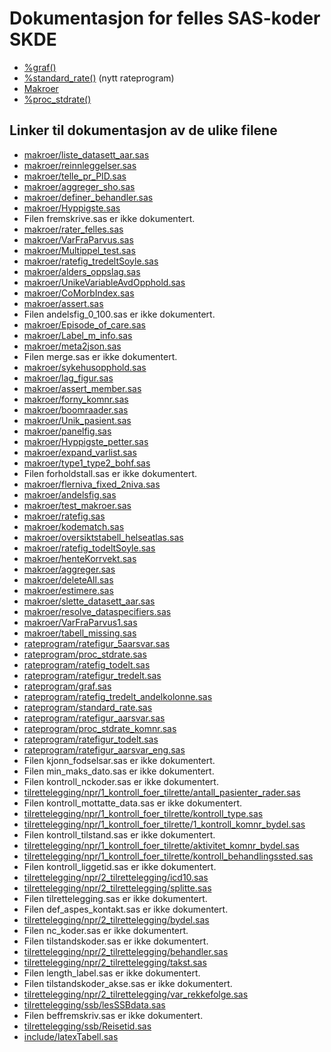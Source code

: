 # Dokumentasjon for felles SAS-koder SKDE

- [%graf()](graf)
- [%standard_rate()](standard_rate) (nytt rateprogram)
- [Makroer](makroer_doc)
- [%proc_stdrate()](rateprogram_doc)


## Linker til dokumentasjon av de ulike filene

- [makroer/liste_datasett_aar.sas](liste_datasett_aar)
- [makroer/reinnleggelser.sas](reinnleggelser)
- [makroer/telle_pr_PID.sas](telle_pr_PID)
- [makroer/aggreger_sho.sas](aggreger_sho)
- [makroer/definer_behandler.sas](definer_behandler)
- [makroer/Hyppigste.sas](Hyppigste)
- Filen fremskrive.sas er ikke dokumentert.
- [makroer/rater_felles.sas](rater_felles)
- [makroer/VarFraParvus.sas](VarFraParvus)
- [makroer/Multippel_test.sas](Multippel_test)
- [makroer/ratefig_tredeltSoyle.sas](ratefig_tredeltSoyle)
- [makroer/alders_oppslag.sas](alders_oppslag)
- [makroer/UnikeVariableAvdOpphold.sas](UnikeVariableAvdOpphold)
- [makroer/CoMorbIndex.sas](CoMorbIndex)
- [makroer/assert.sas](assert)
- Filen andelsfig_0_100.sas er ikke dokumentert.
- [makroer/Episode_of_care.sas](Episode_of_care)
- [makroer/Label_m_info.sas](Label_m_info)
- [makroer/meta2json.sas](meta2json)
- Filen merge.sas er ikke dokumentert.
- [makroer/sykehusopphold.sas](sykehusopphold)
- [makroer/lag_figur.sas](lag_figur)
- [makroer/assert_member.sas](assert_member)
- [makroer/forny_komnr.sas](forny_komnr)
- [makroer/boomraader.sas](boomraader)
- [makroer/Unik_pasient.sas](Unik_pasient)
- [makroer/panelfig.sas](panelfig)
- [makroer/Hyppigste_petter.sas](Hyppigste_petter)
- [makroer/expand_varlist.sas](expand_varlist)
- [makroer/type1_type2_bohf.sas](type1_type2_bohf)
- Filen forholdstall.sas er ikke dokumentert.
- [makroer/flerniva_fixed_2niva.sas](flerniva_fixed_2niva)
- [makroer/andelsfig.sas](andelsfig)
- [makroer/test_makroer.sas](test_makroer)
- [makroer/ratefig.sas](ratefig)
- [makroer/kodematch.sas](kodematch)
- [makroer/oversiktstabell_helseatlas.sas](oversiktstabell_helseatlas)
- [makroer/ratefig_todeltSoyle.sas](ratefig_todeltSoyle)
- [makroer/henteKorrvekt.sas](henteKorrvekt)
- [makroer/aggreger.sas](aggreger)
- [makroer/deleteAll.sas](deleteAll)
- [makroer/estimere.sas](estimere)
- [makroer/slette_datasett_aar.sas](slette_datasett_aar)
- [makroer/resolve_dataspecifiers.sas](resolve_dataspecifiers)
- [makroer/VarFraParvus1.sas](VarFraParvus1)
- [makroer/tabell_missing.sas](tabell_missing)
- [rateprogram/ratefigur_5aarsvar.sas](ratefigur_5aarsvar)
- [rateprogram/proc_stdrate.sas](proc_stdrate)
- [rateprogram/ratefig_todelt.sas](ratefig_todelt)
- [rateprogram/ratefigur_tredelt.sas](ratefigur_tredelt)
- [rateprogram/graf.sas](graf)
- [rateprogram/ratefig_tredelt_andelkolonne.sas](ratefig_tredelt_andelkolonne)
- [rateprogram/standard_rate.sas](standard_rate)
- [rateprogram/ratefigur_aarsvar.sas](ratefigur_aarsvar)
- [rateprogram/proc_stdrate_komnr.sas](proc_stdrate_komnr)
- [rateprogram/ratefigur_todelt.sas](ratefigur_todelt)
- [rateprogram/ratefigur_aarsvar_eng.sas](ratefigur_aarsvar_eng)
- Filen kjonn_fodselsar.sas er ikke dokumentert.
- Filen min_maks_dato.sas er ikke dokumentert.
- Filen kontroll_nckoder.sas er ikke dokumentert.
- [tilrettelegging/npr/1_kontroll_foer_tilrette/antall_pasienter_rader.sas](antall_pasienter_rader)
- Filen kontroll_mottatte_data.sas er ikke dokumentert.
- [tilrettelegging/npr/1_kontroll_foer_tilrette/kontroll_type.sas](kontroll_type)
- [tilrettelegging/npr/1_kontroll_foer_tilrette/1_kontroll_komnr_bydel.sas](1_kontroll_komnr_bydel)
- Filen kontroll_tilstand.sas er ikke dokumentert.
- [tilrettelegging/npr/1_kontroll_foer_tilrette/aktivitet_komnr_bydel.sas](aktivitet_komnr_bydel)
- [tilrettelegging/npr/1_kontroll_foer_tilrette/kontroll_behandlingssted.sas](kontroll_behandlingssted)
- Filen kontroll_liggetid.sas er ikke dokumentert.
- [tilrettelegging/npr/2_tilrettelegging/icd10.sas](icd10)
- [tilrettelegging/npr/2_tilrettelegging/splitte.sas](splitte)
- Filen tilrettelegging.sas er ikke dokumentert.
- Filen def_aspes_kontakt.sas er ikke dokumentert.
- [tilrettelegging/npr/2_tilrettelegging/bydel.sas](bydel)
- Filen nc_koder.sas er ikke dokumentert.
- Filen tilstandskoder.sas er ikke dokumentert.
- [tilrettelegging/npr/2_tilrettelegging/behandler.sas](behandler)
- [tilrettelegging/npr/2_tilrettelegging/takst.sas](takst)
- Filen length_label.sas er ikke dokumentert.
- Filen tilstandskoder_akse.sas er ikke dokumentert.
- [tilrettelegging/npr/2_tilrettelegging/var_rekkefolge.sas](var_rekkefolge)
- [tilrettelegging/ssb/lesSSBdata.sas](lesSSBdata)
- Filen beffremskriv.sas er ikke dokumentert.
- [tilrettelegging/ssb/Reisetid.sas](Reisetid)
- [include/latexTabell.sas](latexTabell)
